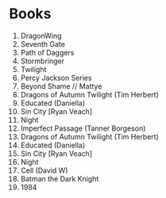 # Books
1. DragonWing
2. Seventh Gate
3. Path of Daggers
4. Stormbringer
5. Twilight
6. Percy Jackson Series
7. Beyond Shame // Mattye
8. Dragons of Autumn Twilight (Tim Herbert)
9. Educated (Daniella)
10. Sin City [Ryan Veach]
11. Night
12. Imperfect Passage (Tanner Borgeson)
13. Dragons of Autumn Twilight (Tim Herbert)
14. Educated (Daniella)
15. Sin City [Ryan Veach]
16. Night
17. Cell (David W)
18. Batman the Dark Knight
19. 1984